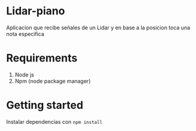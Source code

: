 # Lidar-piano
Aplicacion que recibe señales de un Lidar y en base a la posicion toca una nota especifica


# Requirements 
1. Node js
2. Npm (node package manager)

# Getting started
Instalar dependencias con `npm install` 